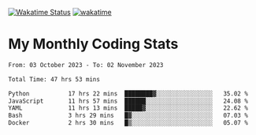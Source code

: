 [![Wakatime Status](https://github.com/noopurphalak/noopurphalak/workflows/wakatime-status-update/badge.svg)](https://github.com/noopurphalak/noopurphalak/actions/workflows/main.yml)
[![wakatime](https://wakatime.com/badge/user/80ace140-ef40-4fdd-b8ed-f3be3d2e1aea.svg)](https://wakatime.com/@80ace140-ef40-4fdd-b8ed-f3be3d2e1aea)

# My Monthly Coding Stats

<!--START_SECTION:waka-->

```txt
From: 03 October 2023 - To: 02 November 2023

Total Time: 47 hrs 53 mins

Python           17 hrs 22 mins  ████████▓░░░░░░░░░░░░░░░░   35.02 %
JavaScript       11 hrs 57 mins  ██████░░░░░░░░░░░░░░░░░░░   24.08 %
YAML             11 hrs 13 mins  █████▓░░░░░░░░░░░░░░░░░░░   22.62 %
Bash             3 hrs 29 mins   █▓░░░░░░░░░░░░░░░░░░░░░░░   07.03 %
Docker           2 hrs 30 mins   █▒░░░░░░░░░░░░░░░░░░░░░░░   05.07 %
```

<!--END_SECTION:waka-->

